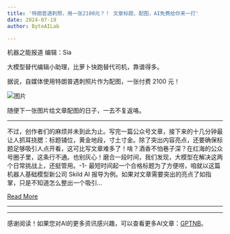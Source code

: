 ```yaml
---
title: '特朗普遇刺照，用一张2100元？！ 文章标题、配图，AI免费给你来一打'
date: 2024-07-19
author: ByteAILab

---
```


机器之能报道
编辑：Sia

大模型替代编辑小助理，比萝卜快跑替代司机，靠谱得多。

据说，自媒体使用特朗普遇刺照片作为配图，一张付费 2100 元！

![图片](https://mmbiz.qpic.cn/sz_mmbiz_jpg/DT8udUick9sLul0nfQgI9wK2ckRQvpWuhEFHoRFJzlVrhib3dfiaPhSXiaiagwh9BgB6hjg61vF4HhwEFNwLpJeGyxg/640?wx_fmt=jpeg&from=appmsg)

随便下一张图片给文章配图的日子，一去不复返咯。

---
不过，创作者们的麻烦并未到此为止。写完一篇公众号文章，接下来的十几分钟最让人抓耳挠腮：标题铺位，黄金地段，寸土寸金。除了突出内容亮点，还要确保标题足够吸引人点开看，这可比写文章难多了！啥？酒香不怕巷子深？在红海的公众号圈子里，这条行不通。也别灰心！磨合一段时间，我们发现，大模型在解决这两个日常挑战上，还挺管用。-1- 最短时间起一个合格标题为了方便唠，咱就以这篇机器人基础模型新公司 Skild AI 报导为例。如果对文章需要突出的亮点了如指掌，只是不知道怎么整出一个吸引...

[Read More](https://mmbiz.qpic.cn/sz_mmbiz_jpg/DT8udUick9sLul0nfQgI9wK2ckRQvpWuhEFHoRFJzlVrhib3dfiaPhSXiaiagwh9BgB6hjg61vF4HhwEFNwLpJeGyxg/640?wx_fmt=jpeg&from=appmsg)

---
---
感谢阅读！如果您对AI的更多资讯感兴趣，可以查看更多AI文章：[GPTNB](https://gptnb.com)。